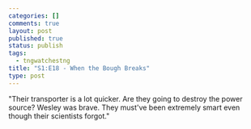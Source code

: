 ```yaml
--- 
categories: []
comments: true
layout: post
published: true
status: publish
tags: 
  - tngwatchestng
title: "S1:E18 - When the Bough Breaks"
type: post
---
```

"Their transporter is a lot quicker. Are they going to destroy the power source? Wesley was brave. They must've been extremely smart even though their scientists forgot."
